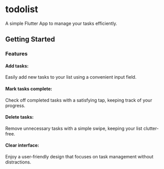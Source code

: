 # todolist

A simple Flutter App to manage your tasks efficiently.

## Getting Started

### Features

#### Add tasks: 
Easily add new tasks to your list using a convenient input field.

#### Mark tasks complete: 
Check off completed tasks with a satisfying tap, keeping track of your progress.

#### Delete tasks:
Remove unnecessary tasks with a simple swipe, keeping your list clutter-free.

#### Clear interface: 
Enjoy a user-friendly design that focuses on task management without distractions.